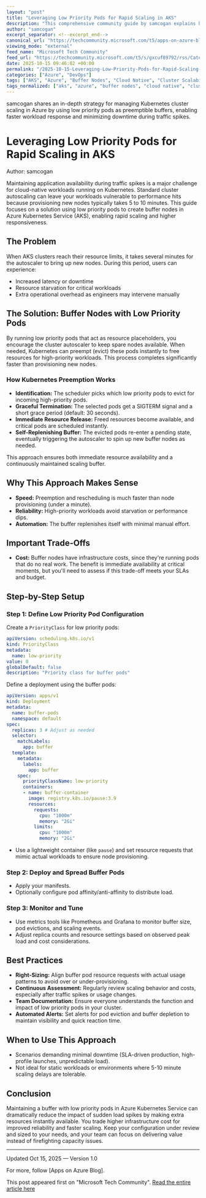 ```yaml
---
layout: "post"
title: "Leveraging Low Priority Pods for Rapid Scaling in AKS"
description: "This comprehensive community guide by samcogan explains how to use low priority pods to maintain buffer nodes in Azure Kubernetes Service (AKS) clusters. It covers the mechanics, trade-offs, setup steps, and best practices for improving cluster responsiveness and handling rapid workload spikes through Kubernetes preemption and the cluster autoscaler."
author: "samcogan"
excerpt_separator: <!--excerpt_end-->
canonical_url: "https://techcommunity.microsoft.com/t5/apps-on-azure-blog/leveraging-low-priority-pods-for-rapid-scaling-in-aks/ba-p/4461670"
viewing_mode: "external"
feed_name: "Microsoft Tech Community"
feed_url: "https://techcommunity.microsoft.com/t5/s/gxcuf89792/rss/Category?category.id=Azure"
date: 2025-10-15 09:46:02 +00:00
permalink: "/2025-10-15-Leveraging-Low-Priority-Pods-for-Rapid-Scaling-in-AKS.html"
categories: ["Azure", "DevOps"]
tags: ["AKS", "Azure", "Buffer Nodes", "Cloud Native", "Cluster Scalability", "Community", "DevOps", "Grafana", "Kubernetes", "Low Priority Pods", "Node Autoscaler", "Pod Scheduling", "PriorityClass", "Production Workloads", "Prometheus", "Resource Preemption", "Scaling Strategies", "SRE"]
tags_normalized: ["aks", "azure", "buffer nodes", "cloud native", "cluster scalability", "community", "devops", "grafana", "kubernetes", "low priority pods", "node autoscaler", "pod scheduling", "priorityclass", "production workloads", "prometheus", "resource preemption", "scaling strategies", "sre"]
---
```


samcogan shares an in-depth strategy for managing Kubernetes cluster scaling in Azure by using low priority pods as preemptible buffers, enabling faster workload response and minimizing downtime during traffic spikes.<!--excerpt_end-->

# Leveraging Low Priority Pods for Rapid Scaling in AKS

Author: samcogan

Maintaining application availability during traffic spikes is a major challenge for cloud-native workloads running on Kubernetes. Standard cluster autoscaling can leave your workloads vulnerable to performance hits because provisioning new nodes typically takes 5 to 10 minutes. This guide focuses on a solution using low priority pods to create buffer nodes in Azure Kubernetes Service (AKS), enabling rapid scaling and higher responsiveness.

## The Problem

When AKS clusters reach their resource limits, it takes several minutes for the autoscaler to bring up new nodes. During this period, users can experience:

- Increased latency or downtime
- Resource starvation for critical workloads
- Extra operational overhead as engineers may intervene manually

## The Solution: Buffer Nodes with Low Priority Pods

By running low priority pods that act as resource placeholders, you encourage the cluster autoscaler to keep spare nodes available. When needed, Kubernetes can preempt (evict) these pods instantly to free resources for high-priority workloads. This process completes significantly faster than provisioning new nodes.

### How Kubernetes Preemption Works

- **Identification:** The scheduler picks which low priority pods to evict for incoming high-priority pods.
- **Graceful Termination:** The selected pods get a SIGTERM signal and a short grace period (default: 30 seconds).
- **Immediate Resource Release:** Freed resources become available, and critical pods are scheduled instantly.
- **Self-Replenishing Buffer:** The evicted pods re-enter a pending state, eventually triggering the autoscaler to spin up new buffer nodes as needed.

This approach ensures both immediate resource availability and a continuously maintained scaling buffer.

## Why This Approach Makes Sense

- **Speed:** Preemption and rescheduling is much faster than node provisioning (under a minute).
- **Reliability:** High-priority workloads avoid starvation or performance dips.
- **Automation:** The buffer replenishes itself with minimal manual effort.

## Important Trade-Offs

- **Cost:** Buffer nodes have infrastructure costs, since they're running pods that do no real work. The benefit is immediate availability at critical moments, but you'll need to assess if this trade-off meets your SLAs and budget.

## Step-by-Step Setup

### Step 1: Define Low Priority Pod Configuration

Create a `PriorityClass` for low priority pods:

```yaml
apiVersion: scheduling.k8s.io/v1
kind: PriorityClass
metadata:
  name: low-priority
value: 0
globalDefault: false
description: "Priority class for buffer pods"
```

Define a deployment using the buffer pods:

```yaml
apiVersion: apps/v1
kind: Deployment
metadata:
  name: buffer-pods
  namespace: default
spec:
  replicas: 3 # Adjust as needed
  selector:
    matchLabels:
      app: buffer
  template:
    metadata:
      labels:
        app: buffer
    spec:
      priorityClassName: low-priority
      containers:
      - name: buffer-container
        image: registry.k8s.io/pause:3.9
        resources:
          requests:
            cpu: "1000m"
            memory: "2Gi"
          limits:
            cpu: "1000m"
            memory: "2Gi"
```

- Use a lightweight container (like `pause`) and set resource requests that mimic actual workloads to ensure node provisioning.

### Step 2: Deploy and Spread Buffer Pods

- Apply your manifests.
- Optionally configure pod affinity/anti-affinity to distribute load.

### Step 3: Monitor and Tune

- Use metrics tools like Prometheus and Grafana to monitor buffer size, pod evictions, and scaling events.
- Adjust replica counts and resource settings based on observed peak load and cost considerations.

## Best Practices

- **Right-Sizing:** Align buffer pod resource requests with actual usage patterns to avoid over or under-provisioning.
- **Continuous Assessment:** Regularly review scaling behavior and costs, especially after traffic spikes or usage changes.
- **Team Documentation:** Ensure everyone understands the function and impact of low priority pods in your cluster.
- **Automated Alerts:** Set alerts for pod eviction and buffer depletion to maintain visibility and quick reaction time.

## When to Use This Approach

- Scenarios demanding minimal downtime (SLA-driven production, high-profile launches, unpredictable load).
- Not ideal for static workloads or environments where 5-10 minute scaling delays are tolerable.

## Conclusion

Maintaining a buffer with low priority pods in Azure Kubernetes Service can dramatically reduce the impact of sudden load spikes by making extra resources instantly available. You trade higher infrastructure cost for improved reliability and faster scaling. Keep your configuration under review and sized to your needs, and your team can focus on delivering value instead of firefighting capacity issues.

---

Updated Oct 15, 2025 — Version 1.0

For more, follow [Apps on Azure Blog].

This post appeared first on "Microsoft Tech Community". [Read the entire article here](https://techcommunity.microsoft.com/t5/apps-on-azure-blog/leveraging-low-priority-pods-for-rapid-scaling-in-aks/ba-p/4461670)
